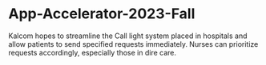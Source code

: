 # App-Accelerator-2023-Fall

Kalcom hopes to streamline the Call light system placed in hospitals and allow patients to send specified requests immediately. Nurses can prioritize requests accordingly, especially those in dire care.
